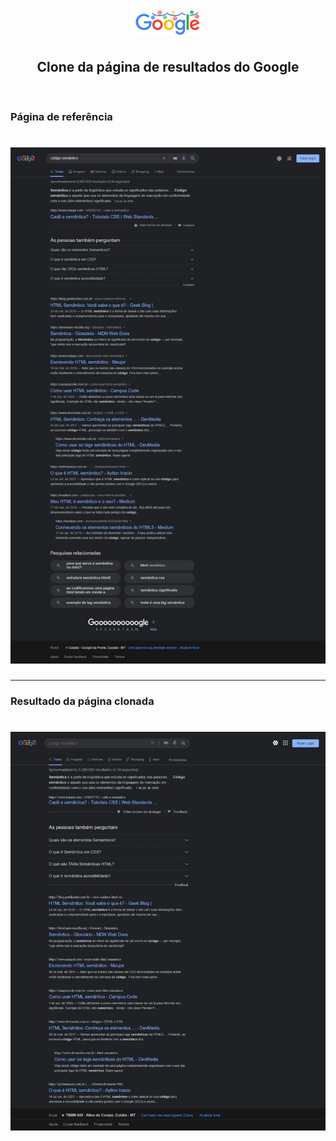 <h1 align="center">
    <img alt="Google Resultados" title="Google Resultados" src="imagens/logo-do-google.png" />
</h1>

<h2 align="center">
Clone da página de resultados do Google
</h2>

<br>

### Página de referência

<h1 align="center">
    <img alt="Google Resultados" title="Google Resultados" src="imagens/pagina-resultados.jpeg" />
</h1>

---

### Resultado da página clonada

<h1 align="center">
    <img alt="Google Resultados" title="Google Resultados" src="imagens/clonada-google-resultado.jpeg" />
</h1>
